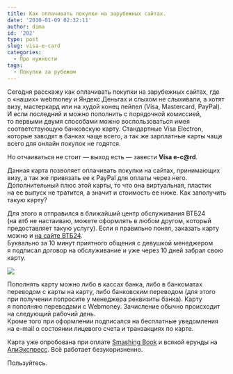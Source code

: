 ```yaml
---
title: Как оплачивать покупки на зарубежных сайтах.
date: '2010-01-09 02:32:11'
author: dima
id: '202'
type: post
slug: visa-e-card
categories:
  - Про нужности
tags:
  - Покупки за рубежом
---
```


Сегодня расскажу как оплачивать покупки на зарубежных сайтах, где о «наших» webmoney и Яндекс.Деньгах и слыхом не слыхивали, а хотят визу, мастеркард или на худой конец пейпел (Visa, Mastercard, PayPal). И если последний и можно пополнить с порядочной комиссией, то первыми двумя способами можно воспользоваться имея соответствующую банковскую карту. Стандартные Visa Electron, которые заводят в банках чаще всего, а так же зарплатные карты чаще всего для онлайн покупок не годятся.  
  
Но отчаиваться не стоит — выход есть — завести **Visa e-c@rd**.  
  
Данная карта позволяет оплачивать покупки на сайтах, принимающих визу, а так же привязать ее к PayPal для оплаты через него. Дополнительный плюс этой карты, то что она виртуальная, пластик на ее выпуск не тратится, а значит и стоимость ее ниже. Как заполучить такую карту?  
  
Для этого я отправился в ближайший центр обслуживания ВТБ24 (на втб не настаиваю, можете оформлять в любом другом, который предоставляет такую услугу). Если я правильно понял, заказать карту можно и [на сайте ВТБ24](https://www.vtb24.ru/tpl/plastic.requestor.php).  
Буквально за 10 минут приятного общения с девушкой менеджером я подписал договор на обслуживание и уже через 10 дней забрал свою карту.  

[![](/_bl/2/s81526373.jpg)](/_bl/2/81526373.jpg "Нажмите, для просмотра в полном размере...")

  
Пополнять карту можно либо в кассах банка, либо в банкоматах переводом с карты на карту, либо банковским переводом (для этого при получении попросите у менеджера реквизиты банка). Карту я пополняю переводами с Webmoney. Зачисление обычно происходит на следующий рабочий день.  
Кроме того при оформлении подписался на бесплатные уведомления на e-mail о состоянии лицевого счета и транзакциях по карте.  
  
Карта уже опробована при оплате [Smashing Book](/blog/smashing-book/) и всякой ерунды на [АлиЭкспресс](https://alitems.com/g/1e8d1144944a46a058c516525dc3e8/?subid=visa-e-card). Всё работает безукоризненно.  
  
Пользуйтесь.
